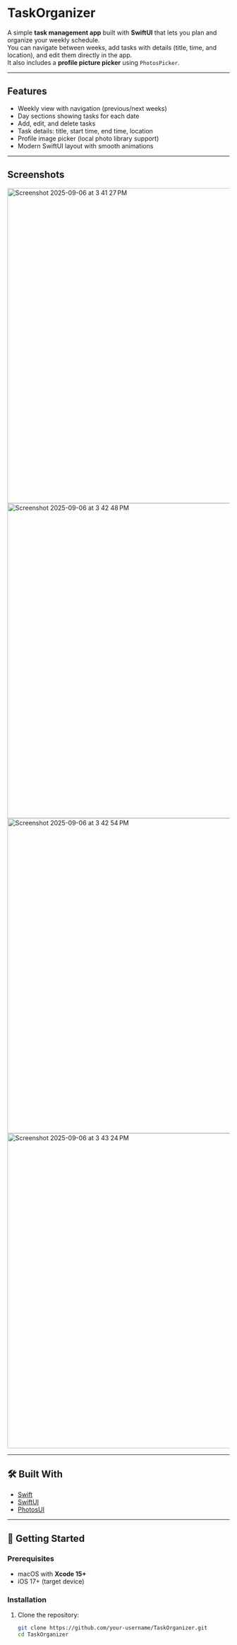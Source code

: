 # TaskOrganizer

A simple **task management app** built with **SwiftUI** that lets you plan and organize your weekly schedule.  
You can navigate between weeks, add tasks with details (title, time, and location), and edit them directly in the app.  
It also includes a **profile picture picker** using `PhotosPicker`.

---

##  Features

-  Weekly view with navigation (previous/next weeks)  
-  Day sections showing tasks for each date  
-  Add, edit, and delete tasks  
-  Task details: title, start time, end time, location  
-  Profile image picker (local photo library support)  
-  Modern SwiftUI layout with smooth animations  

---

##  Screenshots
<img width="646" height="714" alt="Screenshot 2025-09-06 at 3 41 27 PM" src="https://github.com/user-attachments/assets/9197ecad-1420-4bc4-ad79-9f053e23e45e" />
<img width="646" height="714" alt="Screenshot 2025-09-06 at 3 42 48 PM" src="https://github.com/user-attachments/assets/e6f2fcd4-93c2-4afc-a604-502aa862141f" />
<img width="646" height="714" alt="Screenshot 2025-09-06 at 3 42 54 PM" src="https://github.com/user-attachments/assets/9a63e97c-97da-44a2-8350-7a148a97d4e3" />
<img width="646" height="714" alt="Screenshot 2025-09-06 at 3 43 24 PM" src="https://github.com/user-attachments/assets/9d985898-07bb-4a74-9175-33ef7fae3500" />



---

## 🛠 Built With

- [Swift](https://developer.apple.com/swift/)  
- [SwiftUI](https://developer.apple.com/xcode/swiftui/)  
- [PhotosUI](https://developer.apple.com/documentation/photosui)  

---

## 🚀 Getting Started

### Prerequisites
- macOS with **Xcode 15+**  
- iOS 17+ (target device)  

### Installation
1. Clone the repository:
   ```bash
   git clone https://github.com/your-username/TaskOrganizer.git
   cd TaskOrganizer
